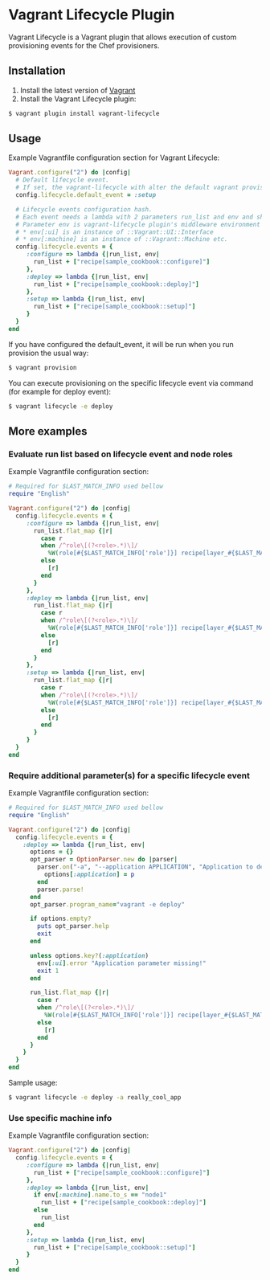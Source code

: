 # Vagrant Lifecycle Plugin

Vagrant Lifecycle is a Vagrant plugin that allows execution of custom provisioning events for the Chef provisioners.

## Installation

1. Install the latest version of [Vagrant](https://www.vagrantup.com/downloads.html)
2. Install the Vagrant Lifecycle plugin:

  ```sh
  $ vagrant plugin install vagrant-lifecycle
  ```

## Usage

Example Vagrantfile configuration section for Vagrant Lifecycle:

```ruby
Vagrant.configure("2") do |config|
  # Default lifecycle event. 
  # If set, the vagrant-lifecycle with alter the default vagrant provision run list.
  config.lifecycle.default_event = :setup

  # Lifecycle events configuration hash.
  # Each event needs a lambda with 2 parameters run_list and env and should return the new run list
  # Parameter env is vagrant-lifecycle plugin's middleware environment hash with various interesting keys:
  # * env[:ui] is an instance of ::Vagrant::UI::Interface
  # * env[:machine] is an instance of ::Vagrant::Machine etc.
  config.lifecycle.events = {
     :configure => lambda {|run_list, env|
       run_list + ["recipe[sample_cookbook::configure]"]
     },
     :deploy => lambda {|run_list, env|
       run_list + ["recipe[sample_cookbook::deploy]"]
     },
     :setup => lambda {|run_list, env|
       run_list + ["recipe[sample_cookbook::setup]"]
     }
  }
end
```

If you have configured the default_event, it will be run when you run provision the usual way:

```bash
$ vagrant provision
```

You can execute provisioning on the specific lifecycle event via command (for example for deploy event):

```bash
$ vagrant lifecycle -e deploy
```

## More examples

### Evaluate run list based on lifecycle event and node roles 

Example Vagrantfile configuration section:

```ruby
# Required for $LAST_MATCH_INFO used bellow
require "English"

Vagrant.configure("2") do |config|
  config.lifecycle.events = {
     :configure => lambda {|run_list, env|
       run_list.flat_map {|r|
         case r
         when /^role\[(?<role>.*)\]/
           %W(role[#{$LAST_MATCH_INFO['role']}] recipe[layer_#{$LAST_MATCH_INFO['role']}::configure])
         else
           [r]
         end
       }
     },
     :deploy => lambda {|run_list, env|
       run_list.flat_map {|r|
         case r
         when /^role\[(?<role>.*)\]/
           %W(role[#{$LAST_MATCH_INFO['role']}] recipe[layer_#{$LAST_MATCH_INFO['role']}::configure] recipe[layer_#{$LAST_MATCH_INFO['role']}::deploy])
         else
           [r]
         end
       }
     },
     :setup => lambda {|run_list, env|
       run_list.flat_map {|r|
         case r
         when /^role\[(?<role>.*)\]/
           %W(role[#{$LAST_MATCH_INFO['role']}] recipe[layer_#{$LAST_MATCH_INFO['role']}::setup])
         else
           [r]
         end
       }
     }
  }
end
```

### Require additional parameter(s) for a specific lifecycle event

Example Vagrantfile configuration section:

```ruby
# Required for $LAST_MATCH_INFO used bellow
require "English"

Vagrant.configure("2") do |config|
  config.lifecycle.events = {
    :deploy => lambda {|run_list, env|
      options = {}
      opt_parser = OptionParser.new do |parser|
        parser.on("-a", "--application APPLICATION", "Application to deploy") do |p|
          options[:application] = p
        end
        parser.parse!
      end
      opt_parser.program_name="vagrant -e deploy"

      if options.empty?
        puts opt_parser.help
        exit
      end

      unless options.key?(:application)
        env[:ui].error "Application parameter missing!"
        exit 1
      end

      run_list.flat_map {|r|
        case r
        when /^role\[(?<role>.*)\]/
          %W(role[#{$LAST_MATCH_INFO['role']}] recipe[layer_#{$LAST_MATCH_INFO['role']}::configure] recipe[layer_#{$LAST_MATCH_INFO['role']}::deploy_#{options[:application]}])
        else
          [r]
        end
      }
    }        
  }
end
```

Sample usage:

```bash
$ vagrant lifecycle -e deploy -a really_cool_app
```

### Use specific machine info

Example Vagrantfile configuration section:


```ruby
Vagrant.configure("2") do |config|
  config.lifecycle.events = {
     :configure => lambda {|run_list, env|
       run_list + ["recipe[sample_cookbook::configure]"]
     },
     :deploy => lambda {|run_list, env|
       if env[:machine].name.to_s == "node1"
         run_list + ["recipe[sample_cookbook::deploy]"]
       else
         run_list
       end
     },
     :setup => lambda {|run_list, env|
       run_list + ["recipe[sample_cookbook::setup]"]
     }
  }
end
```
